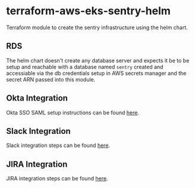 # terraform-aws-eks-sentry-helm
Terraform module to create the sentry infrastructure using the helm chart.

## RDS
The helm chart doesn't create any database server and expects it be to be setup and reachable with a database named `sentry` created and accessiable via the db credentials setup in AWS secrets manager and the secret ARN passed into this module.

## Okta Integration

Okta SSO SAML setup instructions can be found [here](https://docs.sentry.io/product/accounts/sso/okta-sso/).


## Slack Integration
Slack integration steps can be found [here](https://docs.sentry.io/product/integrations/notification-incidents/slack/).

## JIRA Integration

JIRA integration steps can be found [here](https://docs.sentry.io/product/integrations/project-mgmt/jira/#jira-server).
